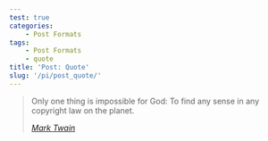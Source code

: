 ```yaml
---
test: true
categories:
    - Post Formats
tags:
    - Post Formats
    - quote
title: 'Post: Quote'
slug: '/pi/post_quote/'
---
```


> Only one thing is impossible for God: To find any sense in any copyright law
> on the planet.
>
> <cite>[Mark Twain](http://www.brainyquote.com/quotes/quotes/m/marktwain163473.html)</cite>
